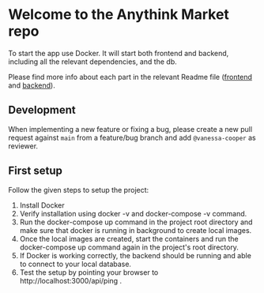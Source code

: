 # Welcome to the Anythink Market repo

To start the app use Docker. It will start both frontend and backend, including all the relevant dependencies, and the db.

Please find more info about each part in the relevant Readme file ([frontend](frontend/readme.md) and [backend](backend/README.md)).

## Development

When implementing a new feature or fixing a bug, please create a new pull request against `main` from a feature/bug branch and add `@vanessa-cooper` as reviewer.

## First setup

Follow the given steps to setup the project:
1. Install Docker 
2. Verify installation using docker -v and docker-compose -v command.
3. Run the docker-compose up command in the project root directory and make sure that docker is running in background to create local images.
4. Once the local images are created, start the containers and run the docker-compose up command again in the project's root directory.
5. If Docker is working correctly, the backend should be running and able to connect to your local database.
6. Test the setup by pointing your browser to http://localhost:3000/api/ping .

